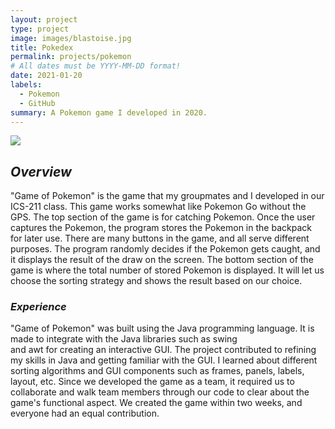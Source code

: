 ```yaml
---
layout: project
type: project
image: images/blastoise.jpg
title: Pokedex
permalink: projects/pokemon
# All dates must be YYYY-MM-DD format!
date: 2021-01-20
labels:
  - Pokemon
  - GitHub
summary: A Pokemon game I developed in 2020.
---
```


<img class="ui image" src="{{ site.baseurl }}/images/projects.png">



## _Overview_
"Game of Pokemon" is the game that my groupmates and I developed in our ICS-211 class. This game works somewhat like Pokemon Go without the GPS. The top section of the game is for catching Pokemon. Once the user captures the Pokemon, the program stores the Pokemon in the backpack for later use.  There are many buttons in the game, and all serve different purposes. The program randomly decides if the Pokemon gets caught, and it displays the result of the draw on the screen. The bottom section of the game is where the total number of stored Pokemon is displayed. It will let us choose the sorting strategy and shows the result based on our choice.

 
### _Experience_
"Game of Pokemon" was built using the Java programming language. It is made to integrate with the Java libraries such as swing    
and awt for creating an interactive GUI. The project contributed to refining my skills in Java and getting familiar with the GUI. I learned about different sorting algorithms and GUI components such as frames, panels, labels, layout, etc.  Since we developed the game as a team, it required us to collaborate and walk team members through our code to clear about the game's functional aspect. We created the game within two weeks, and everyone had an equal contribution. 
